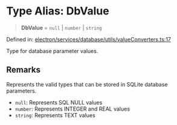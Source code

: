 # Type Alias: DbValue

> **DbValue** = `null` \| `number` \| `string`

Defined in: [electron/services/database/utils/valueConverters.ts:17](https://github.com/Nick2bad4u/Uptime-Watcher/blob/8a1973382d5fe14c52996ecda381894eb7ecd4a6/electron/services/database/utils/valueConverters.ts#L17)

Type for database parameter values.

## Remarks

Represents the valid types that can be stored in SQLite database parameters.
- `null`: Represents SQL NULL values
- `number`: Represents INTEGER and REAL values
- `string`: Represents TEXT values
